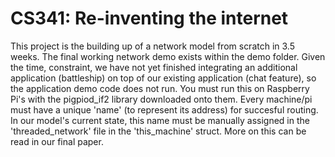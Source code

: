 # CS341: Re-inventing the internet
This project is the building up of a network model from scratch in 3.5 weeks. The final working network demo exists within the demo folder. Given the time, constraint, we have not yet finished integrating an additional application (battleship) on top of our existing application (chat feature), so the application demo code does not run. You must run this on Raspberry Pi's with the pigpiod_if2 library downloaded onto them. Every machine/pi must have a unique 'name' (to represent its address) for succesful routing. In our model's current state, this name must be manually assigned in the 'threaded_network' file in the 'this_machine' struct. More on this can be read in our final paper. 
